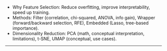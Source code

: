 - Why Feature Selection: Reduce overfitting, improve interpretability, speed up training.
- Methods: Filter (correlation, chi-squared, ANOVA, info gain), Wrapper (forward/backward selection, RFE), Embedded (Lasso, tree-based importance).
- Dimensionality Reduction: PCA (math, conceptual interpretation, limitations), t-SNE, UMAP (conceptual, use cases).
---